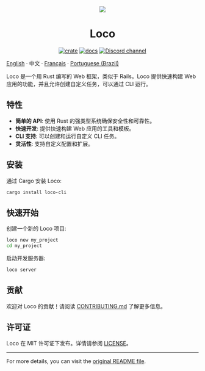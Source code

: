  <div align="center">

   <img src="https://github.com/loco-rs/loco/assets/83390/992d215a-3cd3-42ee-a1c7-de9fd25a5bac"/>

   <h1>Loco</h1>


   [![crate](https://img.shields.io/crates/v/loco-rs.svg)](https://crates.io/crates/loco-rs)
   [![docs](https://docs.rs/loco-rs/badge.svg)](https://docs.rs/loco-rs)
   [![Discord channel](https://img.shields.io/badge/discord-Join-us)](https://discord.gg/fTvyBzwKS8)

 </div>

[English](./README.md) · 中文 · [Français](./README.fr.md) · [Portuguese (Brazil)](./README-pt_BR.md)

Loco 是一个用 Rust 编写的 Web 框架，类似于 Rails。Loco 提供快速构建 Web 应用的功能，并且允许创建自定义任务，可以通过 CLI 运行。

## 特性

- **简单的 API**: 使用 Rust 的强类型系统确保安全性和可靠性。
- **快速开发**: 提供快速构建 Web 应用的工具和模板。
- **CLI 支持**: 可以创建和运行自定义 CLI 任务。
- **灵活性**: 支持自定义配置和扩展。

## 安装

通过 Cargo 安装 Loco:

```sh
cargo install loco-cli
```

## 快速开始

创建一个新的 Loco 项目:

```sh
loco new my_project
cd my_project
```

启动开发服务器:

```sh
loco server
```

## 贡献

欢迎对 Loco 的贡献！请阅读 [CONTRIBUTING.md](CONTRIBUTING.md) 了解更多信息。

## 许可证

Loco 在 MIT 许可证下发布。详情请参阅 [LICENSE](LICENSE)。

---

For more details, you can visit the [original README file](https://github.com/loco-rs/loco/blob/master/README.md).
